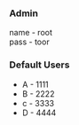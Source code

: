 <h3>Admin</h3>
<span>name - root</span><br>
<span>pass - toor</span>

<h3>Default Users</h3>
<ul>
  <li>A - 1111
  <li>B - 2222
  <li>c - 3333
  <li>D - 4444
</ul>
